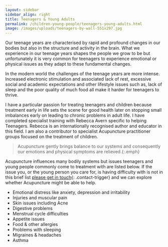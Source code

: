 ```yaml
---
layout: sidebar
sidebar_align: right
title: Teenagers & Young Adults
permalink: /children-young-people/teenagers-young-adults.html
image: /images/uploads/teenagers-by-wall-551x297.jpg
---
```

Our teenage years are characterised by rapid and profound changes in our bodies but also in the structure and activity in the brain. What we experience in our teenage years shapes the people we grow to be but unfortunately it is very common for teenagers to experience emotional or physical issues as they adapt to these fundamental changes.

In the modern world the challenges of the teenage years are more intense. Increased electronic stimulation and associated lack of rest, excessive social and academic expectations and other lifestyle issues such as, lack of sleep and the poor quality of much food all make it harder for teenagers to thrive.

I have a particular passion for treating teenagers and children because treatment early in life sets the scene for good health later on stopping small imbalances early on leading to chronic problems in adult life. I have completed specialist training with Rebecca Avern specific to helping Teenagers. Rebecca is an internationally recognised author and educator in this field. I am also a contributor to specialist Acupuncture practitioner groups focused on the treatment of children.
 
> Acupuncture gently brings balance to our systems and consequently our emotions and physical symptoms are relieved.{:.emph} 

Acupuncture influences many bodily systems but issues teenagers and young people commonly come to treatment with are listed below. If the issue you, or the young person you care for, is having difficulty with is not in this brief list [please get in touch](#contact-trigger){: .contact-trigger} and we can explore whether Acupuncture might be able to help.  
<ul>
    <li>Emotional distress like anxiety, depression and irritability</li>
    <li>Injuries and muscular pain</li>
    <li>Skin issues including Acne</li>    
    <li>Digestive problems</li>
    <li>Menstrual cycle difficulties</li>
    <li>Appetite issues</li>
    <li>Food & other allergies</li>
    <li>Problems with sleeping</li>
     <li>Migraines & headaches</li>
    <li>Asthma</li>
</ul> 